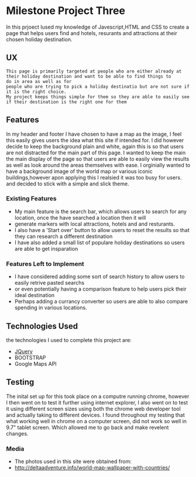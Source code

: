 # Milestone Project Three

In this prjoect Iused my knowledge of Javescript,HTML and CSS to create a page that helps users find 
and hotels, resurants and attractions at their chosen holiday destination.
 
## UX
    This page is primarily targeted at people who are either already at their holiday destination and want to be able to find things to
    do in area as well as for
    people who are trying to pick a holiday destinatio but are not sure if it is the right choice.
    My project keeps things simple for them so they are able to easily see if their destination is the right one for them 


## Features

  In my header and footer I have chosen to have a map as the image, I feel this easily gives users the idea what this site if intended for. 
  I did however decide to keep the background plain and white, again this is so that users are not distracted for the main part of this page.
  I wanted to keep the main the main display of the page so that users are able to easily view the results as well as look around the areas themselves with ease.
  I orginially wanted to have a background image of the world map or various iconic buildings,however apon applying this I realsied it was too busy for users. 
  and decided to stick with a simple and slick theme. 

 
### Existing Features
- My main feature is the search bar, which allows users to search for any location, once the have searched a location then it will 
- generate markers with local attractions, hotels and and resturants.
- I also have a 'Start over' button to allow users to reset the results so that they can research a different destination
- I have also added a small list of populare holiday destinations so users are able to get insparation


### Features Left to Implement
- I have considered adding some sort of search history to allow users to easily retrive pasted searchs
- or even potentially having a comparison feature to help users pick their ideal destination
- Perhaps adding a currancy converter so users are able to also compare spending in various locations.

## Technologies Used
the technologies I used to complete this project are:
- [JQuery](https://jquery.com)
- BOOTSTRAP
- Google Maps API 


## Testing

The inital set up for this took place on a computre running chrome, however I then went on to test it further using internet explorer, I also went on to test it 
using different screen sizes using both the chrome web developer tool and actually taking to different devices. I found throughout my testing that what working well in chrome 
on a computer screen, did not work so well in 9.7" tablet screen. Which allowed me to go back and make revelent changes. 



### Media
- The photos used in this site were obtained from:
- http://deltaadventure.info/world-map-wallpaper-with-countries/ 
